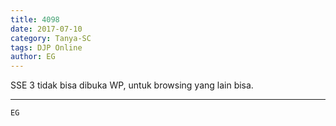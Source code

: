 ```yaml
---
title: 4098
date: 2017-07-10
category: Tanya-SC
tags: DJP Online
author: EG
---
```


SSE 3 tidak bisa dibuka WP, untuk browsing yang lain bisa.

---



`EG`
